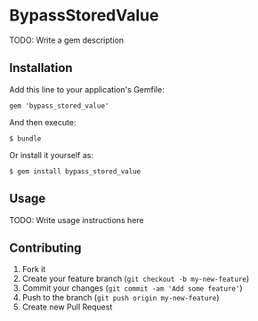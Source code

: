 # BypassStoredValue

TODO: Write a gem description

## Installation

Add this line to your application's Gemfile:

    gem 'bypass_stored_value'

And then execute:

    $ bundle

Or install it yourself as:

    $ gem install bypass_stored_value

## Usage

TODO: Write usage instructions here

## Contributing

1. Fork it
2. Create your feature branch (`git checkout -b my-new-feature`)
3. Commit your changes (`git commit -am 'Add some feature'`)
4. Push to the branch (`git push origin my-new-feature`)
5. Create new Pull Request
